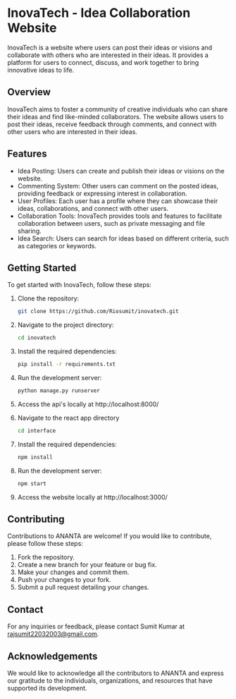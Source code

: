 # InovaTech - Idea Collaboration Website

InovaTech is a website where users can post their ideas or visions and collaborate with others who are interested in their ideas. It provides a platform for users to connect, discuss, and work together to bring innovative ideas to life.

## Overview

InovaTech aims to foster a community of creative individuals who can share their ideas and find like-minded collaborators. The website allows users to post their ideas, receive feedback through comments, and connect with other users who are interested in their ideas.

## Features

- Idea Posting: Users can create and publish their ideas or visions on the website.
- Commenting System: Other users can comment on the posted ideas, providing feedback or expressing interest in collaboration.
- User Profiles: Each user has a profile where they can showcase their ideas, collaborations, and connect with other users.
- Collaboration Tools: InovaTech provides tools and features to facilitate collaboration between users, such as private messaging and file sharing.
- Idea Search: Users can search for ideas based on different criteria, such as categories or keywords.

## Getting Started

To get started with InovaTech, follow these steps:

1. Clone the repository:

   ```bash
   git clone https://github.com/Riosumit/inovatech.git

2. Navigate to the project directory:
   ```bash
   cd inovatech

3. Install the required dependencies:
   ```bash
   pip install -r requirements.txt

4. Run the development server:
   ```bash
   python manage.py runserver
   
5. Access the api's locally at http://localhost:8000/
   
6. Navigate to the react app directory
   ```bash
   cd interface

7. Install the required dependencies:
   ```bash
   npm install

8. Run the development server:
   ```bash
   npm start

9. Access the website locally at http://localhost:3000/

## Contributing
Contributions to ANANTA are welcome! If you would like to contribute, please follow these steps:

1. Fork the repository.
2. Create a new branch for your feature or bug fix.
3. Make your changes and commit them.
4. Push your changes to your fork.
5. Submit a pull request detailing your changes.

## Contact
For any inquiries or feedback, please contact Sumit Kumar at rajsumit22032003@gmail.com.

## Acknowledgements
We would like to acknowledge all the contributors to ANANTA and express our gratitude to the individuals, organizations, and resources that have supported its development.
